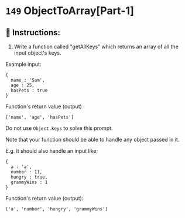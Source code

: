 # `149` ObjectToArray[Part-1]

## 📝 Instructions:

1. Write a function called "getAllKeys" which returns an array of all the input object's keys.

Example input: 

```Js
{
  name : 'Sam',
  age : 25,
  hasPets : true
}
```
Function's return value (output) :

```Js
['name', 'age', 'hasPets']
```
Do not use `Object.keys` to solve this prompt.

Note that your function should be able to handle any object passed in it.

E.g. it should also handle an input like:

```Js
{
  a : 'a',
  number : 11,
  hungry : true,
  grammyWins : 1
}
```
Function's return value (output):

```Js
['a', 'number', 'hungry', 'grammyWins']
```